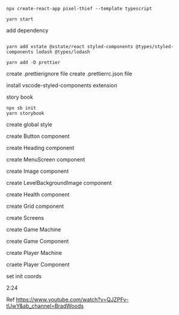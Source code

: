 ```
npx create-react-app pixel-thief --template typescript
```

```
yarn start
```

add dependency
```

yarn add xstate @xstate/react styled-components @types/styled-components lodash @types/lodash

yarn add -D prettier

```

create .prettierignore file
create .prettierrc.json file

install vscode-styled-components extension

story book
```
npx sb init
yarn storybook
```

create global style

create Button component

create Heading component

create MenuScreen component

create Image component

create LevelBackgroundImage component

create Health component

create Grid component

create Screens

create Game Machine

create Game Component

create Player Machine

craete Player Component

set init coords

2:24



Ref
https://www.youtube.com/watch?v=QJZPFv-tUwY&ab_channel=BradWoods